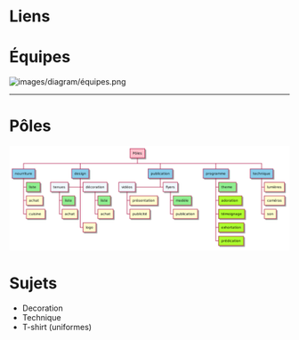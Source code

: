 # Liens

# Équipes

![images/diagram/équipes.png](images/diagram/équipes.png)

-----------

# Pôles
 
![images/diagram/convention.png](images/diagram/convention.png)

# Sujets

- Decoration
- Technique
- T-shirt (uniformes)

